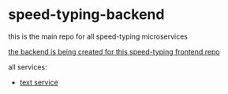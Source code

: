 # speed-typing-backend

this is the main repo for all speed-typing microservices

[the backend is being created for this speed-typing frontend repo](https://github.com/denischagin/speed-typing-new)

all services:
- [text service](https://github.com/ttodoshi/speed-typing-text-service)
